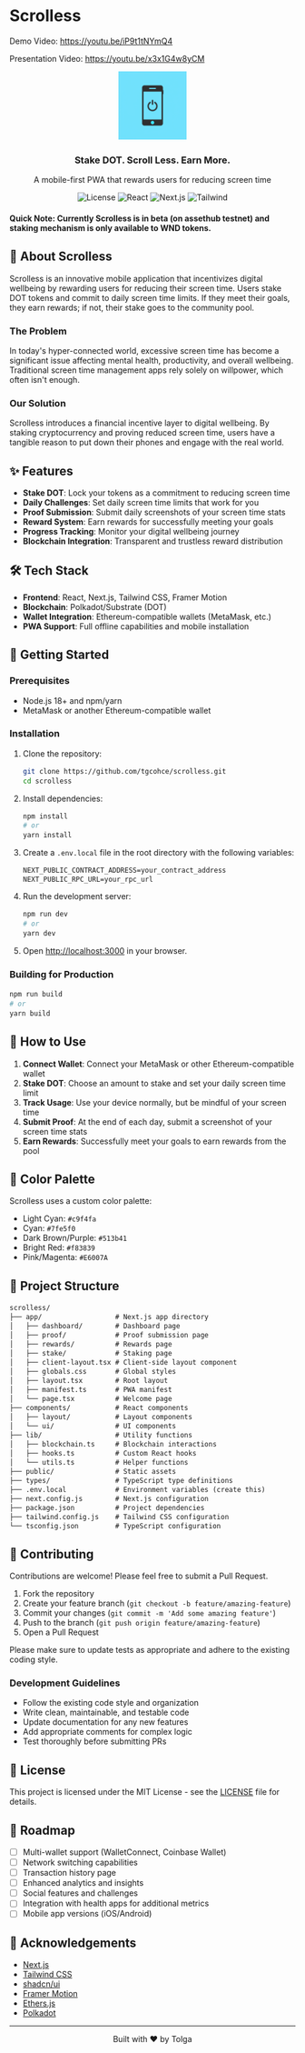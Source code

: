 # Scrolless

Demo Video: https://youtu.be/iP9t1tNYmQ4

Presentation Video: https://youtu.be/x3x1G4w8yCM

<div align="center">
  <img src="public/icon-512x512.png" alt="Scrolless Logo" width="120" />
  <h3>Stake DOT. Scroll Less. Earn More.</h3>
  <p>A mobile-first PWA that rewards users for reducing screen time</p>
  
  ![License](https://img.shields.io/github/license/tgcohce/scrolless)
  ![React](https://img.shields.io/badge/React-18-blue)
  ![Next.js](https://img.shields.io/badge/Next.js-14-black)
  ![Tailwind](https://img.shields.io/badge/Tailwind-3-38bdf8)
</div>

#### Quick Note: Currently Scrolless is in beta (on assethub testnet) and staking mechanism is only available to WND tokens.

## 📱 About Scrolless

Scrolless is an innovative mobile application that incentivizes digital wellbeing by rewarding users for reducing their screen time. Users stake DOT tokens and commit to daily screen time limits. If they meet their goals, they earn rewards; if not, their stake goes to the community pool.

### The Problem

In today's hyper-connected world, excessive screen time has become a significant issue affecting mental health, productivity, and overall wellbeing. Traditional screen time management apps rely solely on willpower, which often isn't enough.

### Our Solution

Scrolless introduces a financial incentive layer to digital wellbeing. By staking cryptocurrency and proving reduced screen time, users have a tangible reason to put down their phones and engage with the real world.

## ✨ Features

- **Stake DOT**: Lock your tokens as a commitment to reducing screen time
- **Daily Challenges**: Set daily screen time limits that work for you
- **Proof Submission**: Submit daily screenshots of your screen time stats
- **Reward System**: Earn rewards for successfully meeting your goals
- **Progress Tracking**: Monitor your digital wellbeing journey
- **Blockchain Integration**: Transparent and trustless reward distribution

## 🛠️ Tech Stack

- **Frontend**: React, Next.js, Tailwind CSS, Framer Motion
- **Blockchain**: Polkadot/Substrate (DOT)
- **Wallet Integration**: Ethereum-compatible wallets (MetaMask, etc.)
- **PWA Support**: Full offline capabilities and mobile installation

## 🚀 Getting Started

### Prerequisites

- Node.js 18+ and npm/yarn
- MetaMask or another Ethereum-compatible wallet

### Installation

1. Clone the repository:
   ```bash
   git clone https://github.com/tgcohce/scrolless.git
   cd scrolless
   ```

2. Install dependencies:
   ```bash
   npm install
   # or
   yarn install
   ```

3. Create a `.env.local` file in the root directory with the following variables:
   ```
   NEXT_PUBLIC_CONTRACT_ADDRESS=your_contract_address
   NEXT_PUBLIC_RPC_URL=your_rpc_url
   ```

4. Run the development server:
   ```bash
   npm run dev
   # or
   yarn dev
   ```

5. Open [http://localhost:3000](http://localhost:3000) in your browser.

### Building for Production

```bash
npm run build
# or
yarn build
```

## 📖 How to Use

1. **Connect Wallet**: Connect your MetaMask or other Ethereum-compatible wallet
2. **Stake DOT**: Choose an amount to stake and set your daily screen time limit
3. **Track Usage**: Use your device normally, but be mindful of your screen time
4. **Submit Proof**: At the end of each day, submit a screenshot of your screen time stats
5. **Earn Rewards**: Successfully meet your goals to earn rewards from the pool

## 🎨 Color Palette

Scrolless uses a custom color palette:

- Light Cyan: `#c9f4fa`
- Cyan: `#7fe5f0`
- Dark Brown/Purple: `#513b41`
- Bright Red: `#f83839`
- Pink/Magenta: `#E6007A`

## 📁 Project Structure

```
scrolless/
├── app/                  # Next.js app directory
│   ├── dashboard/        # Dashboard page
│   ├── proof/            # Proof submission page
│   ├── rewards/          # Rewards page
│   ├── stake/            # Staking page
│   ├── client-layout.tsx # Client-side layout component
│   ├── globals.css       # Global styles
│   ├── layout.tsx        # Root layout
│   ├── manifest.ts       # PWA manifest
│   └── page.tsx          # Welcome page
├── components/           # React components
│   ├── layout/           # Layout components
│   └── ui/               # UI components
├── lib/                  # Utility functions
│   ├── blockchain.ts     # Blockchain interactions
│   ├── hooks.ts          # Custom React hooks
│   └── utils.ts          # Helper functions
├── public/               # Static assets
├── types/                # TypeScript type definitions
├── .env.local            # Environment variables (create this)
├── next.config.js        # Next.js configuration
├── package.json          # Project dependencies
├── tailwind.config.js    # Tailwind CSS configuration
└── tsconfig.json         # TypeScript configuration
```

## 🤝 Contributing

Contributions are welcome! Please feel free to submit a Pull Request.

1. Fork the repository
2. Create your feature branch (`git checkout -b feature/amazing-feature`)
3. Commit your changes (`git commit -m 'Add some amazing feature'`)
4. Push to the branch (`git push origin feature/amazing-feature`)
5. Open a Pull Request

Please make sure to update tests as appropriate and adhere to the existing coding style.

### Development Guidelines

- Follow the existing code style and organization
- Write clean, maintainable, and testable code
- Update documentation for any new features
- Add appropriate comments for complex logic
- Test thoroughly before submitting PRs

## 📝 License

This project is licensed under the MIT License - see the [LICENSE](LICENSE) file for details.

## 🔮 Roadmap

- [ ] Multi-wallet support (WalletConnect, Coinbase Wallet)
- [ ] Network switching capabilities
- [ ] Transaction history page
- [ ] Enhanced analytics and insights
- [ ] Social features and challenges
- [ ] Integration with health apps for additional metrics
- [ ] Mobile app versions (iOS/Android)

## 🙏 Acknowledgements

- [Next.js](https://nextjs.org/)
- [Tailwind CSS](https://tailwindcss.com/)
- [shadcn/ui](https://ui.shadcn.com/)
- [Framer Motion](https://www.framer.com/motion/)
- [Ethers.js](https://docs.ethers.org/)
- [Polkadot](https://polkadot.com/)

---

<div align="center">
  <p>Built with ❤️ by Tolga</p>
</div>
